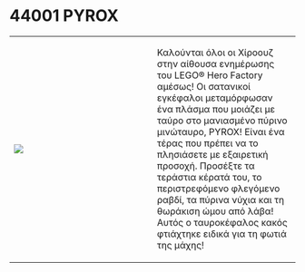 # 44001 PYROX

<table width="100%">
<tr>
<td width="50%">
<img src="https://www.lego.com/cdn/product-assets/product.img.pri/44001_prod.jpg">
</td>
<td>
<p>Καλούνται όλοι οι Χίροουζ στην αίθουσα ενημέρωσης του LEGO® Hero Factory αμέσως! Οι σατανικοί εγκέφαλοι μεταμόρφωσαν ένα πλάσμα που μοιάζει με ταύρο στο μανιασμένο πύρινο μινώταυρο, PYROX! Είναι ένα τέρας που πρέπει να το πλησιάσετε με εξαιρετική προσοχή. Προσέξτε τα τεράστια κέρατά του, το περιστρεφόμενο φλεγόμενο ραβδί, τα πύρινα νύχια και τη θωράκιση ώμου από λάβα! Αυτός ο ταυροκέφαλος κακός φτιάχτηκε ειδικά για τη φωτιά της μάχης!</p>
</td>
</tr>
</table>